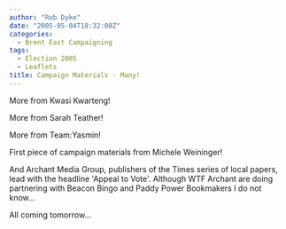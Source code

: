 ```yaml
---
author: "Rob Dyke"
date: "2005-05-04T18:32:00Z"
categories:
  - Brent East Campaigning
tags:
  - Election 2005
  - Leaflets
title: Campaign Materials - Many!
---
```

More from Kwasi Kwarteng!
  
More from Sarah Teather!
  
More from Team:Yasmin!
  
First piece of campaign materials from Michele Weininger!

And Archant Media Group, publishers of the Times series of local papers, lead with the headline 'Appeal to Vote'. Although WTF Archant are doing partnering with Beacon Bingo and Paddy Power Bookmakers I do not know...

All coming tomorrow...
